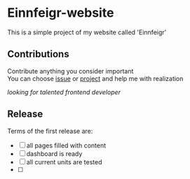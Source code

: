 # Einnfeigr-website
This is a simple project of my website called 'Einnfeigr'

## Contributions
Contribute anything you consider important  <br />
You can choose [issue](https://github.com/Studiedlist/Einnfeigr-website/issues) or [project](https://github.com/Studiedlist/Einnfeigr-website/projects) and help me with realization

*looking for talented frontend developer*

## Release
Terms of the first release are: 
* [ ] all pages filled with content
* [ ] dashboard is ready
* [ ] all current units are tested
* [ ] 
